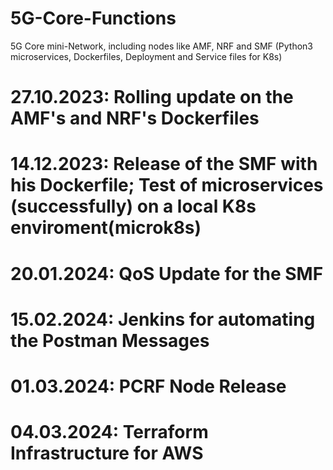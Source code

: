 # 5G-Core-Functions

5G Core mini-Network, including nodes like AMF, NRF and SMF (Python3 microservices, Dockerfiles, Deployment and Service files for K8s)


# 27.10.2023: Rolling update on the AMF's and NRF's Dockerfiles
# 14.12.2023: Release of the SMF with his Dockerfile; Test of microservices (successfully) on a local K8s enviroment(microk8s)
# 20.01.2024: QoS Update for the SMF
# 15.02.2024: Jenkins for automating the Postman Messages
# 01.03.2024: PCRF Node Release
# 04.03.2024: Terraform Infrastructure for AWS

